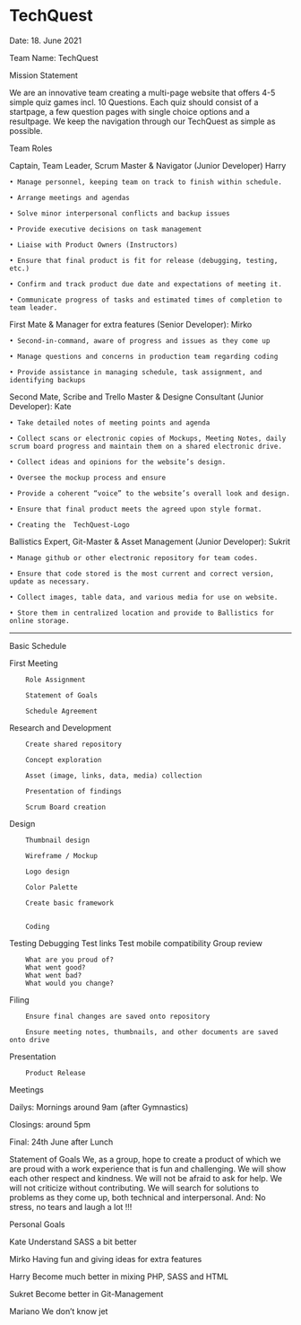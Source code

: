 # TechQuest
Date: 18. June 2021
		
Team Name:	TechQuest

Mission Statement

We are an innovative team creating a multi-page website that offers 4-5 simple quiz games incl. 10 Questions.
Each quiz should consist of a startpage, a few question pages with single choice options and a resultpage.
We keep the navigation through our TechQuest as simple as possible.

Team Roles

Captain, Team Leader, Scrum Master & Navigator (Junior Developer)				Harry

    • Manage personnel, keeping team on track to finish within schedule.
    
    • Arrange meetings and agendas
    
    • Solve minor interpersonal conflicts and backup issues
    
    • Provide executive decisions on task management
    
    • Liaise with Product Owners (Instructors)
    
    • Ensure that final product is fit for release (debugging, testing, etc.)
    
    • Confirm and track product due date and expectations of meeting it.
    
    • Communicate progress of tasks and estimated times of completion to team leader.
	
First Mate & Manager for extra features (Senior Developer):					Mirko

    • Second-in-command, aware of progress and issues as they come up
    
    • Manage questions and concerns in production team regarding coding
    
    • Provide assistance in managing schedule, task assignment, and identifying backups

Second Mate, Scribe and Trello Master & Designe Consultant (Junior Developer):			Kate	

    • Take detailed notes of meeting points and agenda
    
    • Collect scans or electronic copies of Mockups, Meeting Notes, daily scrum board progress and maintain them on a shared electronic drive.		
    
    • Collect ideas and opinions for the website’s design.
    
    • Oversee the mockup process and ensure
    
    • Provide a coherent “voice” to the website’s overall look and design.
    
    • Ensure that final product meets the agreed upon style format.
    
    • Creating the  TechQuest-Logo

Ballistics Expert, Git-Master & Asset Management (Junior Developer):				Sukrit

    • Manage github or other electronic repository for team codes.
    
    • Ensure that code stored is the most current and correct version, update as necessary.	
    
    • Collect images, table data, and various media for use on website.
    
    • Store them in centralized location and provide to Ballistics for online storage.

_________________________________________________________________________________________



Basic Schedule


First Meeting

		Role Assignment
		
		Statement of Goals
		
		Schedule Agreement

Research and Development

		Create shared repository
		
		Concept exploration
		
		Asset (image, links, data, media) collection
		
		Presentation of findings
		
		Scrum Board creation
Design

		Thumbnail design
		
		Wireframe / Mockup
		
		Logo design
		
		Color Palette
		
		Create basic framework


		Coding
	

Testing
		Debugging
		Test links
		Test mobile compatibility
		Group review

	
		What are you proud of?
		What went good?
		What went bad?
		What would you change?

Filing

		Ensure final changes are saved onto repository
		
		Ensure meeting notes, thumbnails, and other documents are saved onto drive

Presentation

		Product Release




Meetings


Dailys: 	Mornings around 9am (after Gymnastics)

Closings:	around  5pm

Final:		24th June after Lunch



Statement of Goals
We, as a group, hope to create a product of which we are proud with a work experience that is fun and challenging. We will show each other respect and kindness. We will not be afraid to ask for help. We will not criticize without contributing. We will search for solutions to problems as they come up, both technical and interpersonal.
And: No stress, no tears and laugh a lot !!!



Personal Goals

Kate		Understand SASS a bit better

Mirko		Having fun and giving ideas for extra features

Harry		Become much better in mixing PHP, SASS and HTML

Sukret		Become better in Git-Management

Mariano		We don’t know jet
